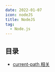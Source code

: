 ```yaml
---
date: 2022-01-07
icon: nodeJS
title: NodeJS
tag:
  - Node.js
---
```


## 目录

- [current-path 相关](current-path.md)
